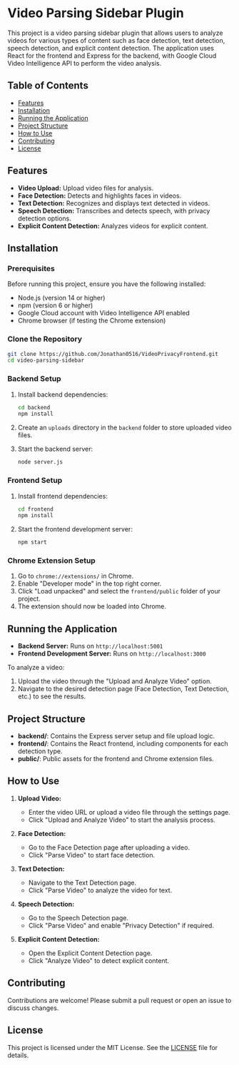 
# Video Parsing Sidebar Plugin

This project is a video parsing sidebar plugin that allows users to analyze videos for various types of content such as face detection, text detection, speech detection, and explicit content detection. The application uses React for the frontend and Express for the backend, with Google Cloud Video Intelligence API to perform the video analysis.

## Table of Contents

- [Features](#features)
- [Installation](#installation)
- [Running the Application](#running-the-application)
- [Project Structure](#project-structure)
- [How to Use](#how-to-use)
- [Contributing](#contributing)
- [License](#license)

## Features

- **Video Upload:** Upload video files for analysis.
- **Face Detection:** Detects and highlights faces in videos.
- **Text Detection:** Recognizes and displays text detected in videos.
- **Speech Detection:** Transcribes and detects speech, with privacy detection options.
- **Explicit Content Detection:** Analyzes videos for explicit content.

## Installation

### Prerequisites

Before running this project, ensure you have the following installed:

- Node.js (version 14 or higher)
- npm (version 6 or higher)
- Google Cloud account with Video Intelligence API enabled
- Chrome browser (if testing the Chrome extension)

### Clone the Repository

```bash
git clone https://github.com/Jonathan0516/VideoPrivacyFrontend.git
cd video-parsing-sidebar
```

### Backend Setup

1. Install backend dependencies:

   ```bash
   cd backend
   npm install
   ```

2. Create an `uploads` directory in the `backend` folder to store uploaded video files.

3. Start the backend server:

   ```bash
   node server.js
   ```

### Frontend Setup

1. Install frontend dependencies:

   ```bash
   cd frontend
   npm install
   ```

2. Start the frontend development server:

   ```bash
   npm start
   ```

### Chrome Extension Setup

1. Go to `chrome://extensions/` in Chrome.
2. Enable "Developer mode" in the top right corner.
3. Click "Load unpacked" and select the `frontend/public` folder of your project.
4. The extension should now be loaded into Chrome.

## Running the Application

- **Backend Server:** Runs on `http://localhost:5001`
- **Frontend Development Server:** Runs on `http://localhost:3000`

To analyze a video:
1. Upload the video through the "Upload and Analyze Video" option.
2. Navigate to the desired detection page (Face Detection, Text Detection, etc.) to see the results.

## Project Structure

- **backend/**: Contains the Express server setup and file upload logic.
- **frontend/**: Contains the React frontend, including components for each detection type.
- **public/**: Public assets for the frontend and Chrome extension files.

## How to Use

1. **Upload Video:**
   - Enter the video URL or upload a video file through the settings page.
   - Click "Upload and Analyze Video" to start the analysis process.

2. **Face Detection:**
   - Go to the Face Detection page after uploading a video.
   - Click "Parse Video" to start face detection.

3. **Text Detection:**
   - Navigate to the Text Detection page.
   - Click "Parse Video" to analyze the video for text.

4. **Speech Detection:**
   - Go to the Speech Detection page.
   - Click "Parse Video" and enable "Privacy Detection" if required.

5. **Explicit Content Detection:**
   - Open the Explicit Content Detection page.
   - Click "Analyze Video" to detect explicit content.

## Contributing

Contributions are welcome! Please submit a pull request or open an issue to discuss changes.

## License

This project is licensed under the MIT License. See the [LICENSE](LICENSE) file for details.
